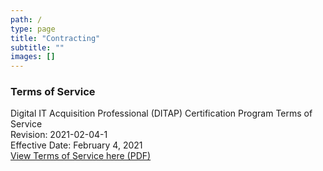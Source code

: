 ```yaml
---
path: /
type: page
title: "Contracting"
subtitle: ""
images: []
---
```


### Terms of Service
Digital IT Acquisition Professional (DITAP) Certification Program Terms of Service  
Revision: 2021-02-04-1  
Effective Date: February 4, 2021  
[View Terms of Service here (PDF)](./DITAP-TOS.pdf)
